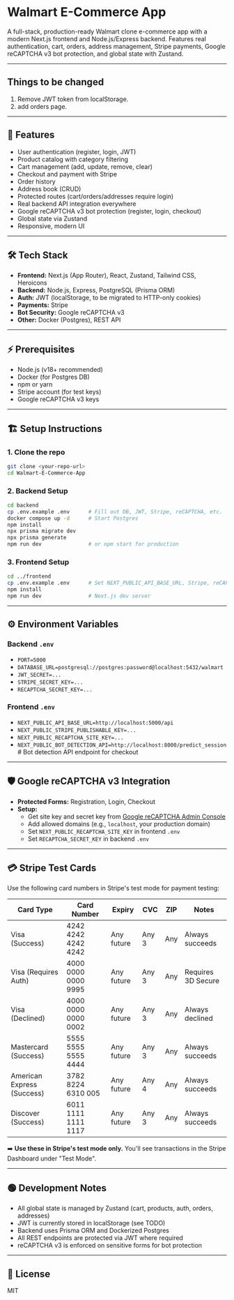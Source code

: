 # Walmart E-Commerce App

A full-stack, production-ready Walmart clone e-commerce app with a modern Next.js frontend and Node.js/Express backend. Features real authentication, cart, orders, address management, Stripe payments, Google reCAPTCHA v3 bot protection, and global state with Zustand.

---

## Things to be changed

1. Remove JWT token from localStorage.
2. add orders page.

---

## 🚀 Features

- User authentication (register, login, JWT)
- Product catalog with category filtering
- Cart management (add, update, remove, clear)
- Checkout and payment with Stripe
- Order history
- Address book (CRUD)
- Protected routes (cart/orders/addresses require login)
- Real backend API integration everywhere
- Google reCAPTCHA v3 bot protection (register, login, checkout)
- Global state via Zustand
- Responsive, modern UI

---

## 🛠️ Tech Stack

- **Frontend:** Next.js (App Router), React, Zustand, Tailwind CSS, Heroicons
- **Backend:** Node.js, Express, PostgreSQL (Prisma ORM)
- **Auth:** JWT (localStorage, to be migrated to HTTP-only cookies)
- **Payments:** Stripe
- **Bot Security:** Google reCAPTCHA v3
- **Other:** Docker (Postgres), REST API

---

## ⚡ Prerequisites

- Node.js (v18+ recommended)
- Docker (for Postgres DB)
- npm or yarn
- Stripe account (for test keys)
- Google reCAPTCHA v3 keys

---

## 🏗️ Setup Instructions

### 1. Clone the repo
```sh
git clone <your-repo-url>
cd Walmart-E-Commerce-App
```

### 2. Backend Setup
```sh
cd backend
cp .env.example .env      # Fill out DB, JWT, Stripe, reCAPTCHA, etc.
docker compose up -d      # Start Postgres
npm install
npx prisma migrate dev
npx prisma generate
npm run dev               # or npm start for production
```

### 3. Frontend Setup
```sh
cd ../frontend
cp .env.example .env      # Set NEXT_PUBLIC_API_BASE_URL, Stripe, reCAPTCHA, etc.
npm install
npm run dev               # Next.js dev server
```

---

## ⚙️ Environment Variables

### Backend `.env`
- `PORT=5000`
- `DATABASE_URL=postgresql://postgres:password@localhost:5432/walmart`
- `JWT_SECRET=...`
- `STRIPE_SECRET_KEY=...`
- `RECAPTCHA_SECRET_KEY=...`

### Frontend `.env`
- `NEXT_PUBLIC_API_BASE_URL=http://localhost:5000/api`
- `NEXT_PUBLIC_STRIPE_PUBLISHABLE_KEY=...`
- `NEXT_PUBLIC_RECAPTCHA_SITE_KEY=...`
- `NEXT_PUBLIC_BOT_DETECTION_API=http://localhost:8000/predict_session`  # Bot detection API endpoint for checkout

---

## 🛡️ Google reCAPTCHA v3 Integration

- **Protected Forms:** Registration, Login, Checkout
- **Setup:**  
  - Get site key and secret key from [Google reCAPTCHA Admin Console](https://www.google.com/recaptcha/admin/)
  - Add allowed domains (e.g., `localhost`, your production domain)
  - Set `NEXT_PUBLIC_RECAPTCHA_SITE_KEY` in frontend `.env`
  - Set `RECAPTCHA_SECRET_KEY` in backend `.env`

---

## 💳 Stripe Test Cards

Use the following card numbers in Stripe's test mode for payment testing:

| Card Type                  | Card Number           | Expiry      | CVC    | ZIP   | Notes                   |
|----------------------------|----------------------|-------------|--------|-------|-------------------------|
| Visa (Success)             | 4242 4242 4242 4242  | Any future  | Any 3  | Any   | Always succeeds         |
| Visa (Requires Auth)       | 4000 0000 0000 9995  | Any future  | Any 3  | Any   | Requires 3D Secure     |
| Visa (Declined)            | 4000 0000 0000 0002  | Any future  | Any 3  | Any   | Always declined         |
| Mastercard (Success)       | 5555 5555 5555 4444  | Any future  | Any 3  | Any   | Always succeeds         |
| American Express (Success) | 3782 8224 6310 005   | Any future  | Any 4  | Any   | Always succeeds         |
| Discover (Success)         | 6011 1111 1111 1117  | Any future  | Any 3  | Any   | Always succeeds         |

➡️ **Use these in Stripe's test mode only.** You'll see transactions in the Stripe Dashboard under "Test Mode".

---

## 🟢 Development Notes

- All global state is managed by Zustand (cart, products, auth, orders, addresses)
- JWT is currently stored in localStorage (see TODO)
- Backend uses Prisma ORM and Dockerized Postgres
- All REST endpoints are protected via JWT where required
- reCAPTCHA v3 is enforced on sensitive forms for bot protection

---

<!--
## Dev TODO
1. Remove JWT token from localStorage.
2. Add orders page.
-->

## 📄 License
MIT